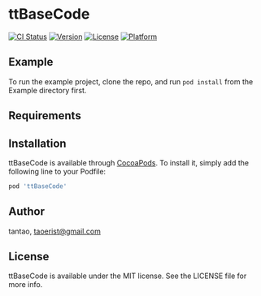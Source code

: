 # ttBaseCode

[![CI Status](https://img.shields.io/travis/tantao/ttBaseCode.svg?style=flat)](https://travis-ci.org/tantao/ttBaseCode)
[![Version](https://img.shields.io/cocoapods/v/ttBaseCode.svg?style=flat)](https://cocoapods.org/pods/ttBaseCode)
[![License](https://img.shields.io/cocoapods/l/ttBaseCode.svg?style=flat)](https://cocoapods.org/pods/ttBaseCode)
[![Platform](https://img.shields.io/cocoapods/p/ttBaseCode.svg?style=flat)](https://cocoapods.org/pods/ttBaseCode)

## Example

To run the example project, clone the repo, and run `pod install` from the Example directory first.

## Requirements

## Installation

ttBaseCode is available through [CocoaPods](https://cocoapods.org). To install
it, simply add the following line to your Podfile:

```ruby
pod 'ttBaseCode'
```

## Author

tantao, taoerist@gmail.com

## License

ttBaseCode is available under the MIT license. See the LICENSE file for more info.
